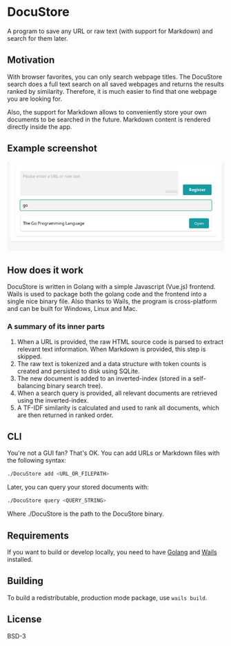 # DocuStore

A program to save any URL or raw text (with support for Markdown) and search for them later.

## Motivation

With browser favorites, you can only search webpage titles. The DocuStore search does a full text search on all saved webpages and returns the results ranked by similarity. Therefore, it is much easier to find that one webpage you are looking for.

Also, the support for Markdown allows to conveniently store your own documents to be searched in the future. Markdown content is rendered directly inside the app.

## Example screenshot

![Example screenshot](https://github.com/mathpn/DocuStore/raw/main/screenshots/sample_screenshot.png?raw=true)

## How does it work

DocuStore is written in Golang with a simple Javascript (Vue.js) frontend. Wails is used to package both the golang code and the frontend into a single nice binary file. Also thanks to Wails, the program is cross-platform and can be built for Windows, Linux and Mac.

### A summary of its inner parts

1. When a URL is provided, the raw HTML source code is parsed to extract relevant text information. When Markdown is provided, this step is skipped.
2. The raw text is tokenized and a data structure with token counts is created and persisted to disk using SQLite.
3. The new document is added to an inverted-index (stored in a self-balancing binary search tree).
4. When a search query is provided, all relevant documents are retrieved using the inverted-index.
5. A TF-IDF similarity is calculated and used to rank all documents, which are then returned in ranked order.

## CLI

You're not a GUI fan? That's OK. You can add URLs or Markdown files with the following syntax:

```bash
./DocuStore add <URL_OR_FILEPATH>
```

Later, you can query your stored documents with:

```bash
./DocuStore query <QUERY_STRING>
```

Where ./DocuStore is the path to the DocuStore binary.

## Requirements

If you want to build or develop locally, you need to have [Golang](https://go.dev/) and [Wails](https://wails.io/) installed.

## Building

To build a redistributable, production mode package, use `wails build`.

## License

BSD-3

